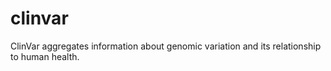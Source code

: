 # clinvar
ClinVar aggregates information about genomic variation and its relationship to human health.
